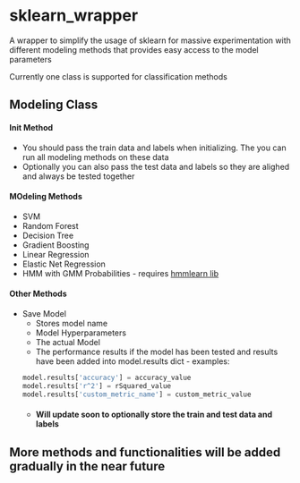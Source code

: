 # sklearn_wrapper
A wrapper to simplify the usage of sklearn for massive experimentation with different modeling methods that provides easy access to the model parameters

Currently one class is supported for classification methods

## Modeling Class
#### Init Method 
* You should pass the train data and labels when initializing. The you can run all modeling methods on these data
* Optionally you can also pass the test data and labels so they are alighed and always be tested together

####  MOdeling Methods

* SVM
* Random Forest
* Decision Tree
* Gradient Boosting 
* Linear Regression
* Elastic Net Regression
* HMM with GMM Probabilities - requires [hmmlearn lib](https://pypi.org/project/hmmlearn/)
#### Other Methods 

* Save Model
  * Stores model name
  * Model Hyperparameters
  * The actual Model
  * The performance results if the model has been tested and results have been added into model.results dict - examples:
   ```python
   model.results['accuracy'] = accuracy_value
   model.results['r^2'] = rSquared_value
   model.results['custom_metric_name'] = custom_metric_value
   ```
  * #### Will update soon to optionally store the train and test data and labels
  
## More methods and functionalities will be added gradually in the near future


